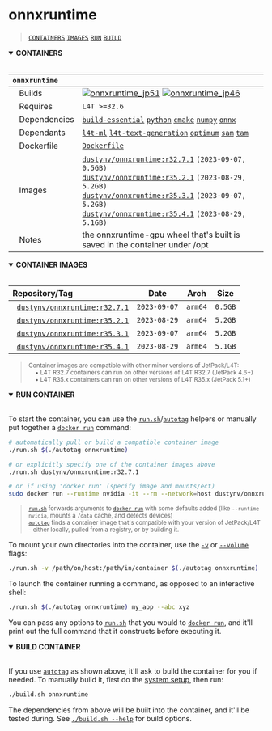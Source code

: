 # onnxruntime

> [`CONTAINERS`](#user-content-containers) [`IMAGES`](#user-content-images) [`RUN`](#user-content-run) [`BUILD`](#user-content-build)

<details open>
<summary><b><a id="containers">CONTAINERS</a></b></summary>
<br>

| **`onnxruntime`** | |
| :-- | :-- |
| &nbsp;&nbsp;&nbsp;Builds | [![`onnxruntime_jp51`](https://img.shields.io/github/actions/workflow/status/dusty-nv/jetson-containers/onnxruntime_jp51.yml?label=onnxruntime:jp51)](https://github.com/dusty-nv/jetson-containers/actions/workflows/onnxruntime_jp51.yml) [![`onnxruntime_jp46`](https://img.shields.io/github/actions/workflow/status/dusty-nv/jetson-containers/onnxruntime_jp46.yml?label=onnxruntime:jp46)](https://github.com/dusty-nv/jetson-containers/actions/workflows/onnxruntime_jp46.yml) |
| &nbsp;&nbsp;&nbsp;Requires | `L4T >=32.6` |
| &nbsp;&nbsp;&nbsp;Dependencies | [`build-essential`](/packages/build-essential) [`python`](/packages/python) [`cmake`](/packages/cmake/cmake_pip) [`numpy`](/packages/numpy) [`onnx`](/packages/onnx) |
| &nbsp;&nbsp;&nbsp;Dependants | [`l4t-ml`](/packages/l4t/l4t-ml) [`l4t-text-generation`](/packages/l4t/l4t-text-generation) [`optimum`](/packages/llm/optimum) [`sam`](/packages/vit/sam) [`tam`](/packages/vit/tam) |
| &nbsp;&nbsp;&nbsp;Dockerfile | [`Dockerfile`](Dockerfile) |
| &nbsp;&nbsp;&nbsp;Images | [`dustynv/onnxruntime:r32.7.1`](https://hub.docker.com/r/dustynv/onnxruntime/tags) `(2023-09-07, 0.5GB)`<br>[`dustynv/onnxruntime:r35.2.1`](https://hub.docker.com/r/dustynv/onnxruntime/tags) `(2023-08-29, 5.2GB)`<br>[`dustynv/onnxruntime:r35.3.1`](https://hub.docker.com/r/dustynv/onnxruntime/tags) `(2023-09-07, 5.2GB)`<br>[`dustynv/onnxruntime:r35.4.1`](https://hub.docker.com/r/dustynv/onnxruntime/tags) `(2023-08-29, 5.1GB)` |
| &nbsp;&nbsp;&nbsp;Notes | the onnxruntime-gpu wheel that's built is saved in the container under /opt |

</details>

<details open>
<summary><b><a id="images">CONTAINER IMAGES</a></b></summary>
<br>

| Repository/Tag | Date | Arch | Size |
| :-- | :--: | :--: | :--: |
| &nbsp;&nbsp;[`dustynv/onnxruntime:r32.7.1`](https://hub.docker.com/r/dustynv/onnxruntime/tags) | `2023-09-07` | `arm64` | `0.5GB` |
| &nbsp;&nbsp;[`dustynv/onnxruntime:r35.2.1`](https://hub.docker.com/r/dustynv/onnxruntime/tags) | `2023-08-29` | `arm64` | `5.2GB` |
| &nbsp;&nbsp;[`dustynv/onnxruntime:r35.3.1`](https://hub.docker.com/r/dustynv/onnxruntime/tags) | `2023-09-07` | `arm64` | `5.2GB` |
| &nbsp;&nbsp;[`dustynv/onnxruntime:r35.4.1`](https://hub.docker.com/r/dustynv/onnxruntime/tags) | `2023-08-29` | `arm64` | `5.1GB` |

> <sub>Container images are compatible with other minor versions of JetPack/L4T:</sub><br>
> <sub>&nbsp;&nbsp;&nbsp;&nbsp;• L4T R32.7 containers can run on other versions of L4T R32.7 (JetPack 4.6+)</sub><br>
> <sub>&nbsp;&nbsp;&nbsp;&nbsp;• L4T R35.x containers can run on other versions of L4T R35.x (JetPack 5.1+)</sub><br>
</details>

<details open>
<summary><b><a id="run">RUN CONTAINER</a></b></summary>
<br>

To start the container, you can use the [`run.sh`](/docs/run.md)/[`autotag`](/docs/run.md#autotag) helpers or manually put together a [`docker run`](https://docs.docker.com/engine/reference/commandline/run/) command:
```bash
# automatically pull or build a compatible container image
./run.sh $(./autotag onnxruntime)

# or explicitly specify one of the container images above
./run.sh dustynv/onnxruntime:r32.7.1

# or if using 'docker run' (specify image and mounts/ect)
sudo docker run --runtime nvidia -it --rm --network=host dustynv/onnxruntime:r32.7.1
```
> <sup>[`run.sh`](/docs/run.md) forwards arguments to [`docker run`](https://docs.docker.com/engine/reference/commandline/run/) with some defaults added (like `--runtime nvidia`, mounts a `/data` cache, and detects devices)</sup><br>
> <sup>[`autotag`](/docs/run.md#autotag) finds a container image that's compatible with your version of JetPack/L4T - either locally, pulled from a registry, or by building it.</sup>

To mount your own directories into the container, use the [`-v`](https://docs.docker.com/engine/reference/commandline/run/#volume) or [`--volume`](https://docs.docker.com/engine/reference/commandline/run/#volume) flags:
```bash
./run.sh -v /path/on/host:/path/in/container $(./autotag onnxruntime)
```
To launch the container running a command, as opposed to an interactive shell:
```bash
./run.sh $(./autotag onnxruntime) my_app --abc xyz
```
You can pass any options to [`run.sh`](/docs/run.md) that you would to [`docker run`](https://docs.docker.com/engine/reference/commandline/run/), and it'll print out the full command that it constructs before executing it.
</details>
<details open>
<summary><b><a id="build">BUILD CONTAINER</b></summary>
<br>

If you use [`autotag`](/docs/run.md#autotag) as shown above, it'll ask to build the container for you if needed.  To manually build it, first do the [system setup](/docs/setup.md), then run:
```bash
./build.sh onnxruntime
```
The dependencies from above will be built into the container, and it'll be tested during.  See [`./build.sh --help`](/jetson_containers/build.py) for build options.
</details>
